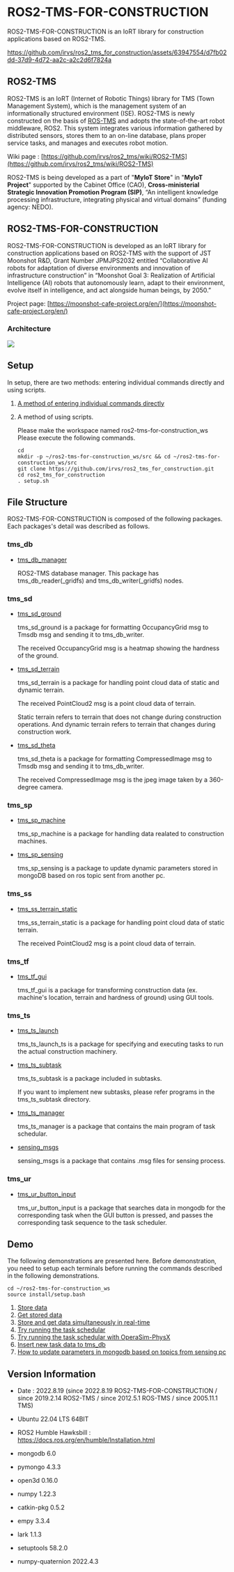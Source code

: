 # ROS2-TMS-FOR-CONSTRUCTION

ROS2-TMS-FOR-CONSTRUCTION is an IoRT library for construction applications based on ROS2-TMS.

https://github.com/irvs/ros2_tms_for_construction/assets/63947554/d7fb02dd-37d9-4d72-aa2c-a2c2d6f7824a

## ROS2-TMS

ROS2-TMS is an IoRT (Internet of Robotic Things) library for TMS (Town Management System), which is the management system of an informationally structured environment (ISE). ROS2-TMS is newly constructed on the basis of [ROS-TMS](https://github.com/irvs/ros_tms/wiki) and adopts the state-of-the-art robot middleware, ROS2. This system integrates various information gathered by distributed sensors, stores them to an on-line database, plans proper service tasks, and manages and executes robot motion.

Wiki page : [https://github.com/irvs/ros2_tms/wiki/ROS2-TMS](https://github.com/irvs/ros2_tms/wiki/ROS2-TMS)

ROS2-TMS is being developed as a part of "**MyIoT Store**" in "**MyIoT Project**" supported by the Cabinet Office (CAO), **Cross-ministerial Strategic Innovation Promotion Program (SIP)**, “An intelligent knowledge processing infrastructure, integrating physical and virtual domains” (funding agency: NEDO).

## ROS2-TMS-FOR-CONSTRUCTION

ROS2-TMS-FOR-CONSTRUCTION is developed as an IoRT library for construction applications based on ROS2-TMS with the support of JST Moonshot R&D, Grant Number JPMJPS2032 entitled “Collaborative AI robots for adaptation of diverse environments and innovation of infrastructure construction” in “Moonshot Goal 3: Realization of Artificial Intelligence (AI) robots that autonomously learn, adapt to their environment, evolve itself in intelligence, and act alongside human beings, by 2050.”

Project page: [https://moonshot-cafe-project.org/en/](https://moonshot-cafe-project.org/en/)

### Architecture

![](docs/ros2_tms_for_construction_architecture.png)

## Setup
In setup, there are two methods: entering individual commands directly and using scripts.

1. [A method of entering individual commands directly](setup.md)
2. A method of using scripts. 

      Please make the workspace named ros2-tms-for-construction_ws
      Please execute the following commands.

    ```
    cd
    mkdir -p ~/ros2-tms-for-construction_ws/src && cd ~/ros2-tms-for-construction_ws/src
    git clone https://github.com/irvs/ros2_tms_for_construction.git
    cd ros2_tms_for_construction
    . setup.sh
    ```

## File Structure

ROS2-TMS-FOR-CONSTRUCTION is composed of the following packages. Each packages's detail was described as follows.

### tms_db

-  [tms_db_manager](tms_db/tms_db_manager)

   ROS2-TMS database manager. This package has tms_db_reader(_gridfs) and tms_db_writer(_gridfs) nodes.

### tms_sd

- [tms_sd_ground](tms_sd/tms_sd_ground)

  tms_sd_ground is a package for formatting OccupancyGrid msg to Tmsdb msg and sending it to tms_db_writer.

  The received OccupancyGrid msg is a heatmap showing the hardness of the ground.

- [tms_sd_terrain](tms_sd/tms_sd_terrain)

  tms_sd_terrain is a package for handling point cloud data of static and dynamic terrain.

  The received PointCloud2 msg is a point cloud data of terrain.

  Static terrain refers to terrain that does not change during construction operations. And dynamic terrain refers to terrain that changes during construction work.

- [tms_sd_theta](tms_sd/tms_sd_theta/)

  tms_sd_theta is a package for formatting CompressedImage msg to Tmsdb msg and sending it to tms_db_writer.

  The received CompressedImage msg is the jpeg image taken by a 360-degree camera.  

### tms_sp

- [tms_sp_machine](tms_sp/tms_sp_machine/)

  tms_sp_machine is a package for handling data realated to construction machines.


- [tms_sp_sensing](tms_sp/tms_sp_sensing/)

  tms_sp_sensing is a package  to update dynamic parameters stored in mongoDB based on ros topic sent from another pc.

### tms_ss

- [tms_ss_terrain_static](tms_ss/tms_ss_terrain_static)

  tms_ss_terrain_static is a package for handling point cloud data of static terrain.

  The received PointCloud2 msg is a point cloud data of terrain.

### tms_tf

- [tms_tf_gui](tms_tf/tms_tf_gui/)

  tms_tf_gui is a package for transforming construction data (ex. machine's location, terrain and hardness of ground) using GUI tools.

### tms_ts
- [tms_ts_launch](tms_ts/tms_ts_launch/)
  
  tms_ts_launch_ts is a  package for specifying and executing tasks to run the actual construction machinery.
  

- [tms_ts_subtask](tms_ts/tms_ts_subtask/)

  tms_ts_subtask is a package included in subtasks.
  
  If you want to implement new subtasks, please refer programs in the tms_ts_subtask directory.

- [tms_ts_manager](tms_ts/tms_ts_manager/)

  tms_ts_manager is a package that contains the main program of task schedular.

- [sensing_msgs](tms_ts/sensing_msgs/)
  
  sensing_msgs is a package that contains .msg files for sensing process.

### tms_ur

- [tms_ur_button_input](tms_ur/tms_ur_button_input)

  tms_ur_button_input is a package that searches data in mongodb for the corresponding task when the GUI button is pressed, and passes the corresponding task sequence to the task scheduler.

## Demo

The following demonstrations are presented here.
Before demonstration, you need to setup each terminals before running the commands described in the following demonstrations.

```
cd ~/ros2-tms-for-construction_ws
source install/setup.bash
```

1. [Store data](CHAPTER1.md)
2. [Get stored data](CHAPTER2.md)
3. [Store and get data simultaneously in real-time](CHAPTER3.md)
4. [Try running the task schedular](CHAPTER4.md)
5. [Try running the task schedular with OperaSim-PhysX](CHAPTER5.md)
6. [Insert new task data to tms_db](CHAPTER6.md)
7. [How to update parameters in mongodb based on topics from sensing pc](CHAPTER7.md)
<!-- 8. [Try running the actual OPERA-compatible construction machinery](#8-Try-running-the-actual-opera-compatible-construction-machinery) -->




<!-- ### 8. Try running the actual OPERA-compatible construction machinery

※ Execution of this section requires a actual OPERA-compatible construction machinery.

First, in accordance with the instructions outlined in section 4, specify the task_id of the task data you wish to execute and run the following command to launch the task management mechanism of ROS2-TMS for Construction.

#### For operating actual OPERA-compatible construction machinery ZX200

< LOCAL PC > 

```
# Open the 1st terminal
cd ~/ros2-tms-for-construction_ws && source install/setup.bash
ros2 launch tms_if_for_opera tms_if_for_opera.launch.py

# Open the 2nd terminal
cd ~/ros2-tms-for-construction_ws && source install/setup.bash
ros2 launch tms_if_for_opera tms_if_for_opera.launch.py

# Open the 2nd terminal
cd ~/ros2-tms-for-construction_ws && source install/setup.bash
ros2 launch tms_ts_launch tms_ts_construction.launch.py
```

< REMOTE PC >

```
cd ~/ros2-tms-for-construction_ws && source install/setup.bash
ros2 launch zx200_bringup vehicle.launch.py
```

#### For operating the actual OPOERA-compatible construction machinery IC120

< LOCAL PC >
```
# Open the 1st terminal
cd ~/ros2-tms-for-construction_ws && source install/setup.bash
ros2 launch ic120_bringup ic120_remote.launch.py

# Open the 3rd terminal
cd ~/ros2-tms-for-construction_ws && source install/setup.bash
ros2 launch tms_ts_launch tms_ts_construction.launch.py
```

< REMOTE PC >
```
cd ~/ros2-tms-for-construction_ws && source install/setup.bash
ros2 launch ic120_bringup ic120_vehicle.launch.py
``` -->



## Version Information

* Date : 2022.8.19 (since 2022.8.19 ROS2-TMS-FOR-CONSTRUCTION / since 2019.2.14 ROS2-TMS / since 2012.5.1 ROS-TMS / since 2005.11.1 TMS)  

* Ubuntu 22.04 LTS 64BIT  

* ROS2 Humble Hawksbill : https://docs.ros.org/en/humble/Installation.html   

* mongodb 6.0  

* pymongo 4.3.3

* open3d 0.16.0

* numpy 1.22.3

* catkin-pkg 0.5.2

* empy 3.3.4

* lark 1.1.3

* setuptools 58.2.0

* numpy-quaternion 2022.4.3
